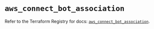 # `aws_connect_bot_association`

Refer to the Terraform Registry for docs: [`aws_connect_bot_association`](https://registry.terraform.io/providers/hashicorp/aws/5.90.0/docs/resources/connect_bot_association).
